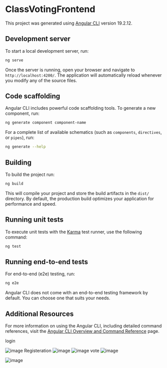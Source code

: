 # ClassVotingFrontend

This project was generated using [Angular CLI](https://github.com/angular/angular-cli) version 19.2.12.

## Development server

To start a local development server, run:

```bash
ng serve
```

Once the server is running, open your browser and navigate to `http://localhost:4200/`. The application will automatically reload whenever you modify any of the source files.

## Code scaffolding

Angular CLI includes powerful code scaffolding tools. To generate a new component, run:

```bash
ng generate component component-name
```

For a complete list of available schematics (such as `components`, `directives`, or `pipes`), run:

```bash
ng generate --help
```

## Building

To build the project run:

```bash
ng build
```

This will compile your project and store the build artifacts in the `dist/` directory. By default, the production build optimizes your application for performance and speed.

## Running unit tests

To execute unit tests with the [Karma](https://karma-runner.github.io) test runner, use the following command:

```bash
ng test
```

## Running end-to-end tests

For end-to-end (e2e) testing, run:

```bash
ng e2e
```

Angular CLI does not come with an end-to-end testing framework by default. You can choose one that suits your needs.

## Additional Resources

For more information on using the Angular CLI, including detailed command references, visit the [Angular CLI Overview and Command Reference](https://angular.dev/tools/cli) page.
 
 login

![image](https://github.com/user-attachments/assets/352ecbd8-4eb9-4673-9945-0a747fc0c6fe)
Registeration
![image](https://github.com/user-attachments/assets/6c276744-83b4-49d7-b221-d7e5144cd30d)
![image](https://github.com/user-attachments/assets/43c16ced-2ec6-44d1-a1ca-62e1f314ae5e)
vote
![image](https://github.com/user-attachments/assets/f8d2fe93-fa5f-4a2c-974e-382df5b681ef)

![image](https://github.com/user-attachments/assets/6c021712-eaed-4bf1-a1f4-109dde93dce7)



